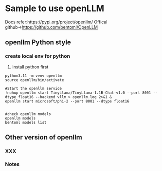 # Sample to use openLLM
Docs refer:https://pypi.org/project/openllm/
Offical github=>https://github.com/bentoml/OpenLLM


## openllm Python style
### create local env for python
1. Install python first
```
python3.11 -m venv openllm
source openllm/bin/activate

#Start the openllm service
!nohup openllm start TinyLlama/TinyLlama-1.1B-Chat-v1.0 --port 8001 --dtype float16 --backend vllm > openllm.log 2>&1 &
openllm start microsoft/phi-2 --port 8001 --dtype float16 


#check openllm models
openllm models
bentoml models list

```

## Other version of openllm

### XXX

### Notes


